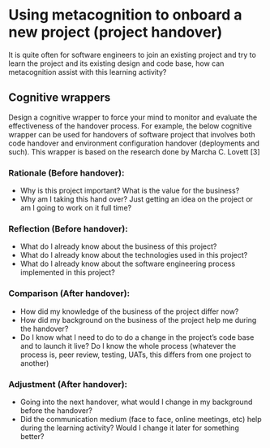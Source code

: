 # Using metacognition to onboard a new project (project handover) 
It is quite often for software engineers to join an existing project and try to learn the project and its existing design and code base, how can metacognition assist with this learning activity? 
## Cognitive wrappers
Design a cognitive wrapper to force your mind to monitor and evaluate the effectiveness of the handover process. For example, the below cognitive wrapper can be used for handovers of software project that involves both code handover and environment configuration handover (deployments and such). This wrapper is based on the research done by Marcha C. Lovett [3]

### Rationale (Before handover): 
* Why is this project important? What is the value for the business?
* Why am I taking this hand over? Just getting an idea on the project or am I going to work on it full time?

### Reflection (Before handover):
* What do I already know about the business of this project?
* What do I already know about the technologies used in this project?
* What do I already know about the software engineering process implemented in this project? 

### Comparison (After handover):
* How did my knowledge of the business of the project differ now? 
* How did my background on the business of the project help me during the handover? 
* Do I know what I need to do to do a change in the project’s code base and to launch it live? Do I know the whole process (whatever the process is, peer review, testing, UATs, this differs from one project to another)
### Adjustment (After handover):
* Going into the next handover, what would I change in my background before the handover?
* Did the communication medium (face to face, online meetings, etc) help during the learning activity? Would I change it later for something better?  
